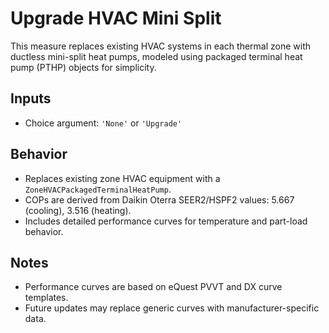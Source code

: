 # Upgrade HVAC Mini Split

This measure replaces existing HVAC systems in each thermal zone with ductless mini-split heat pumps, modeled using packaged terminal heat pump (PTHP) objects for simplicity.

## Inputs
- Choice argument: `'None'` or `'Upgrade'`

## Behavior
- Replaces existing zone HVAC equipment with a `ZoneHVACPackagedTerminalHeatPump`.
- COPs are derived from Daikin Oterra SEER2/HSPF2 values: 5.667 (cooling), 3.516 (heating).
- Includes detailed performance curves for temperature and part-load behavior.

## Notes
- Performance curves are based on eQuest PVVT and DX curve templates.
- Future updates may replace generic curves with manufacturer-specific data.
